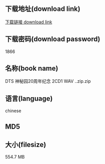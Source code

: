 ## 下载地址(download link)
[下载链接 download link](https://tutu365.netlify.app/?s=DTS+%E7%A5%9E%E7%A7%98%E5%9B%AD20%E5%91%A8%E5%B9%B4%E7%BA%AA%E5%BF%B5+2CD1+WAV+..zip)

## 下载密码(download password)
1866

## 名称(book name)
DTS 神秘园20周年纪念 2CD1 WAV ..zip.zip

## 语言(language)
chinese

## MD5


## 大小(filesize)
554.7 MB
